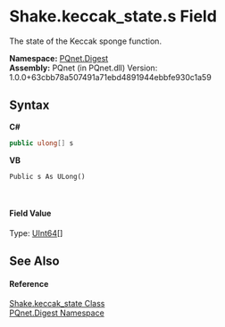 # Shake.keccak_state.s Field
 

The state of the Keccak sponge function.

**Namespace:**&nbsp;<a href="21efb5f0-8611-9eaa-4575-81fa5c4164b4">PQnet.Digest</a><br />**Assembly:**&nbsp;PQnet (in PQnet.dll) Version: 1.0.0+63cbb78a507491a71ebd4891944ebbfe930c1a59

## Syntax

**C#**<br />
``` C#
public ulong[] s
```

**VB**<br />
``` VB
Public s As ULong()
```

<br />

#### Field Value
Type: <a href="https://docs.microsoft.com/dotnet/api/system.uint64" target="_blank" rel="noopener noreferrer">UInt64</a>[]

## See Also


#### Reference
<a href="1ae1bd35-7a8a-534f-8493-83b37fccc479">Shake.keccak_state Class</a><br /><a href="21efb5f0-8611-9eaa-4575-81fa5c4164b4">PQnet.Digest Namespace</a><br />